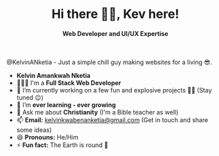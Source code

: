 <h1 align="center">Hi there 👋🏾, Kev here!</h1>
<h4 align="center">Web Developer and UI/UX Expertise </h4>

<br>

@KelvinANketia - Just a simple chill guy making websites for a living 😎.

- **Kelvin Amankwah Nketia**
- 👨🏾‍💻 I'm a **Full Stack Web Developer**  
- 🔭 I’m currently working on a few fun and explosive projects 🥳🤭 (Stay tuned 😉)  
- 🌱 I’m **ever learning - ever growing**  
- 💬 Ask me about **Christianity** (I'm a Bible teacher as well)  
- 📫 **Email:** [kelvinkwabenanketia@gmail.com](mailto:kelvinkwabenanketia@gmail.com) (Get in touch and share some ideas)  
- 😄 **Pronouns:** He/Him  
- ⚡ **Fun fact:** The Earth is round 🙂  
